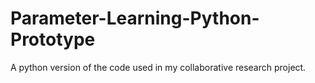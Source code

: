 # Parameter-Learning-Python-Prototype
A python version of the code used in my collaborative research project.
